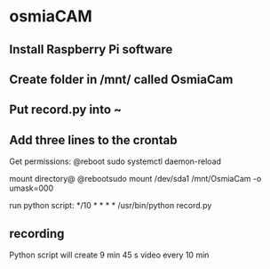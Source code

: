 # osmiaCAM

## Install Raspberry Pi software

## Create folder in /mnt/ called OsmiaCam
## Put record.py into ~

## Add three lines to the crontab
Get permissions: @reboot sudo systemctl daemon-reload

mount directory@ @rebootsudo mount /dev/sda1 /mnt/OsmiaCam -o umask=000

run python script: */10 * * * * /usr/bin/python record.py

## recording
Python script will create 9 min 45 s video every 10 min
